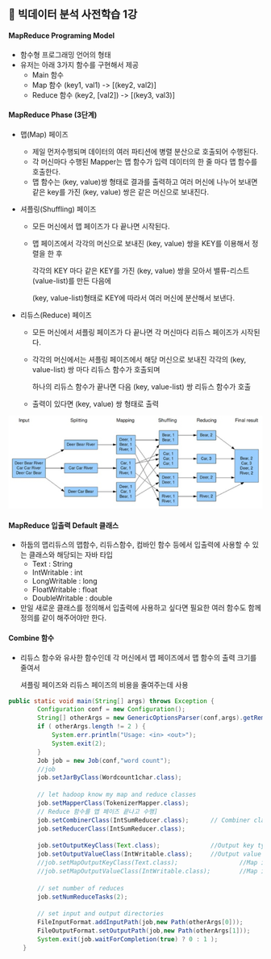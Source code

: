 ## 📰 빅데이터 분석 사전학습 1강



#### MapReduce Programing Model

-  함수형 프로그래밍 언어의 형태
- 유저는 아래 3가지 함수를 구현해서 제공
  - Main 함수
  - Map 함수 (key1, val1)  ->  [(key2, val2)] 
  - Reduce 함수 (key2, [val2])  ->  [(key3, val3)] 



#### MapReduce Phase (3단계)

- 맵(Map) 페이즈

  - 제일 먼저수행되며 데이터의 여러 파티션에 병렬 분산으로 호출되어 수행된다.
  - 각 머신마다 수행된 Mapper는 맵 함수가 입력 데이터의 한 줄 마다 맵 함수를 호출한다.
  - 맵 함수는 (key, value)쌍 형태로 결과를 출력하고 여러 머신에 나누어 보내면 같은 key를 가진 (key, value) 쌍은 같은 머신으로 보내진다.

- 셔플링(Shuffling) 페이즈

  - 모든 머신에서 맵 페이즈가 다 끝나면 시작된다.

  - 맵 페이즈에서 각각의 머신으로 보내진 (key, value) 쌍을 KEY를 이용해서 정렬을 한 후

    각각의 KEY 마다 같은 KEY를 가진 (key, value) 쌍을 모아서 밸류-리스트(value-list)를 만든 다음에 

    (key, value-list)형태로 KEY에 따라서 여러 머신에 분산해서 보낸다.

- 리듀스(Reduce) 페이즈

  - 모든 머신에서 셔플링 페이즈가 다 끝나면 각 머신마다 리듀스 페이즈가 시작된다.

  - 각각의 머신에서는 셔플링 페이즈에서 해당 머신으로 보내진 각각의 (key, value-list) 쌍 마다 리듀스 함수가 호출되며

    하나의 리듀스 함수가 끝나면 다음 (key, value-list) 쌍 리듀스 함수가 호출

  - 출력이 있다면 (key, value) 쌍 형태로 출력



![hadoopMapReduce](hadoopMapReduce.png)



#### MapReduce 입출력 Default 클래스

- 하둡의 맵리듀스의 맵함수, 리듀스함수, 컴바인 함수 등에서 입출력에 사용할 수 있는 클래스와 해당되는 자바 타입
  - Text : String
  - IntWritable : int
  - LongWritable : long
  - FloatWritable : float
  - DoubleWritable : double 
- 만일 새로운 클래스를 정의해서 입출력에 사용하고 싶다면 필요한 여러 함수도 함께 정의를 같이 해주어야만 한다.





#### Combine 함수

- 리듀스 함수와 유사한 함수인데 각 머신에서 맵 페이즈에서 맵 함수의 출력 크기를 줄여서 

  셔플링 페이즈와 리듀스 페이즈의 비용을 줄여주는데 사용

```java
public static void main(String[] args) throws Exception {
		Configuration conf = new Configuration();
		String[] otherArgs = new GenericOptionsParser(conf,args).getRemainingArgs();
		if ( otherArgs.length != 2 ) {
			System.err.println("Usage: <in> <out>");
			System.exit(2);
		}
		Job job = new Job(conf,"word count");
		//job
		job.setJarByClass(Wordcount1char.class);

		// let hadoop know my map and reduce classes
		job.setMapperClass(TokenizerMapper.class);
    	// Reduce 함수를 맵 페이즈 끝나고 수행]
    	job.setCombinerClass(IntSumReducer.class); 		// Combiner class 선언
		job.setReducerClass(IntSumReducer.class);
		
		job.setOutputKeyClass(Text.class);				//Output key type선언
		job.setOutputValueClass(IntWritable.class);		//Output value type선언
		//job.setMapOutputKeyClass(Text.class);					//Map is different from Reducer fnc output key type
		//job.setMapOutputValueClass(IntWritable.class);		//Map is different from Reducer fnc output value type

		// set number of reduces
		job.setNumReduceTasks(2);

		// set input and output directories
		FileInputFormat.addInputPath(job,new Path(otherArgs[0]));
		FileOutputFormat.setOutputPath(job,new Path(otherArgs[1]));
		System.exit(job.waitForCompletion(true) ? 0 : 1 );
	}

```

